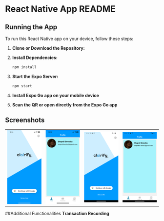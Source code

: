 # React Native App README

## Running the App

To run this React Native app on your device, follow these steps:

1. **Clone or Download the Repository:**

2. **Install Dependencies:**
    ```bash
    npm install

3. **Start the Expo Server:**
    ```bash
    npm start
    
4. **Install Expo Go app on your mobile device**

5. **Scan the QR or open directly from the Expo Go app**

## Screenshots
<table>
  <tr>
    <td align="center"><img src="assets/images/ios_login.PNG" alt="Example Image" width="300"/></td>
    <td align="center"><img src="assets/images/ios_profile.PNG" alt="Example Image" width="300"/></td>
    <td align="center"><img src="assets/images/android_login.png" alt="Example Image" width="300"/></td>
    <td align="center"><img src="assets/images/android_profile.png" alt="Example Image" width="300"/></td>
  </tr>
</table>

##Additional Functionalities
**Transaction Recording**

